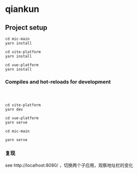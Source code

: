 # qiankun

## Project setup
```
cd mic-main
yarn install

cd vite-platform
yarn install

cd vue-platform
yarn install
```

### Compiles and hot-reloads for development
```



cd vite-platform
yarn dev

cd vue-platform
yarn serve

cd mic-main

yarn serve
```

### 复现
see http://localhost:8080/ ，切换两个子应用，观察地址栏的变化

